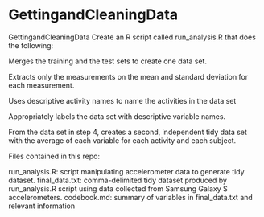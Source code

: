 # GettingandCleaningData
GettingandCleaningData
Create an R script called run_analysis.R that does the following:

Merges the training and the test sets to create one data set.

Extracts only the measurements on the mean and standard deviation for each measurement.

Uses descriptive activity names to name the activities in the data set

Appropriately labels the data set with descriptive variable names.

From the data set in step 4, creates a second, independent tidy data set with the average of each variable for each activity and each subject.

Files contained in this repo:

run_analysis.R: script manipulating accelerometer data to generate tidy dataset.
final_data.txt: comma-delimited tidy dataset produced by run_analysis.R script using data collected from Samsung Galaxy S accelerometers.
codebook.md: summary of variables in final_data.txt and relevant information
